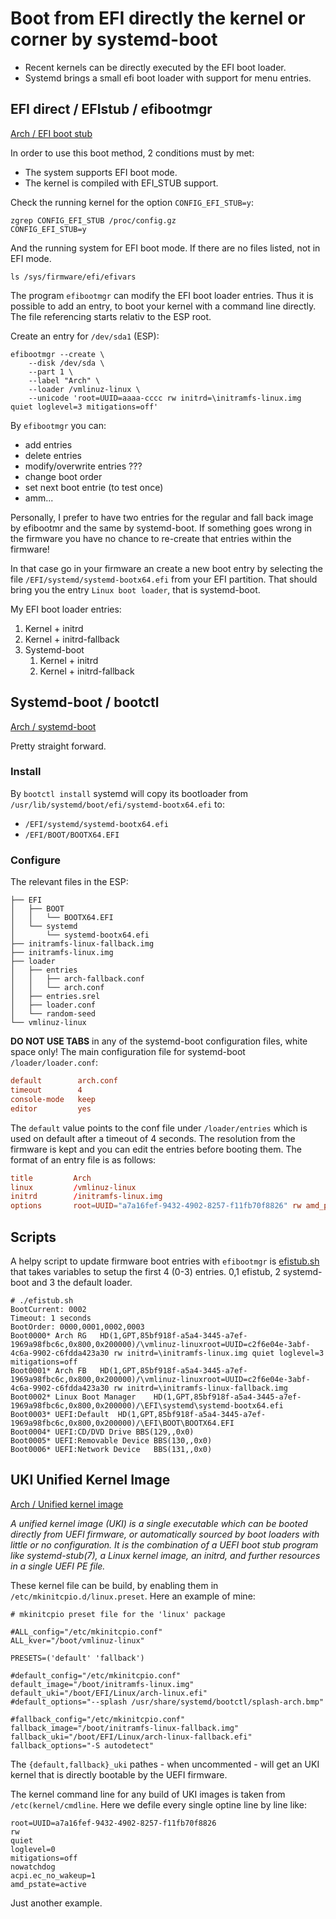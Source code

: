
# Boot from EFI directly the kernel or corner by systemd-boot

- Recent kernels can be directly executed by the EFI boot loader.
- Systemd brings a small efi boot loader with support for menu entries.

## EFI direct / EFIstub / efibootmgr

[Arch / EFI boot stub](https://wiki.archlinux.org/title/EFI_boot_stub)

In order to use this boot method, 2 conditions must by met:

- The system supports EFI boot mode.
- The kernel is compiled with EFI_STUB support.

Check the running kernel for the option `CONFIG_EFI_STUB=y`:

```
zgrep CONFIG_EFI_STUB /proc/config.gz
CONFIG_EFI_STUB=y
```

And the running system for EFI boot mode. If there are no files listed, not in EFI mode.

```
ls /sys/firmware/efi/efivars
```

The program `efibootmgr` can modify the EFI boot loader entries. Thus it
is possible to add an entry, to boot your kernel with a command line
directly. The file referencing starts relativ to the ESP root.

Create an entry for `/dev/sda1` (ESP):

```
efibootmgr --create \
	--disk /dev/sda \
	--part 1 \
	--label "Arch" \
	--loader /vmlinuz-linux \
	--unicode 'root=UUID=aaaa-cccc rw initrd=\initramfs-linux.img quiet loglevel=3 mitigations=off'
```

By `efibootmgr` you can:

* add entries
* delete entries
* modify/overwrite entries ???
* change boot order
* set next boot entrie (to test once)
* amm...

Personally, I prefer to have two entries for the regular and fall back
image by efibootmr and the same by systemd-boot. If something goes wrong
in the firmware you have no chance to re-create that entries within the
firmware!

In that case go in your firmware an create a new boot entry by selecting
the file `/EFI/systemd/systemd-bootx64.efi` from your EFI partition.
That should bring you the entry `Linux boot loader`, that is systemd-boot.

My EFI boot loader entries:

1. Kernel + initrd
2. Kernel + initrd-fallback
3. Systemd-boot
    1. Kernel + initrd
    2. Kernel + initrd-fallback



## Systemd-boot / bootctl

[Arch / systemd-boot](https://wiki.archlinux.org/title/Systemd-boot)

Pretty straight forward.

### Install

By `bootctl install` systemd will copy its bootloader from `/usr/lib/systemd/boot/efi/systemd-bootx64.efi` to:

* `/EFI/systemd/systemd-bootx64.efi`
* `/EFI/BOOT/BOOTX64.EFI`

### Configure

The relevant files in the ESP:

```tree
├── EFI
│   ├── BOOT
│   │   └── BOOTX64.EFI
│   └── systemd
│       └── systemd-bootx64.efi
├── initramfs-linux-fallback.img
├── initramfs-linux.img
├── loader
│   ├── entries
│   │   ├── arch-fallback.conf
│   │   └── arch.conf
│   ├── entries.srel
│   ├── loader.conf
│   └── random-seed
└── vmlinuz-linux
```

**DO NOT USE TABS** in any of the systemd-boot configuration files,
white space only! The main configuration file for systemd-boot
`/loader/loader.conf`:

```conf
default        arch.conf
timeout        4
console-mode   keep
editor         yes
```

The `default` value points to the conf file under `/loader/entries`
which is used on default after a timeout of 4 seconds. The resolution
from the firmware is kept and you can edit the entries before booting
them. The format of an entry file is as follows:

```conf
title         Arch
linux         /vmlinuz-linux
initrd        /initramfs-linux.img
options       root=UUID="a7a16fef-9432-4902-8257-f11fb70f8826" rw amd_pstate=active quiet loglevel=3 mitigations=off nmi_watchdog=0
```

## Scripts

A helpy script to update firmware boot entries with `efibootmgr` is [efistub.sh](efistub.sh) that takes variables
to setup the first 4 (0-3) entries. 0,1 efistub, 2 systemd-boot and 3 the default loader.

```
# ./efistub.sh
BootCurrent: 0002
Timeout: 1 seconds
BootOrder: 0000,0001,0002,0003
Boot0000* Arch RG	HD(1,GPT,85bf918f-a5a4-3445-a7ef-1969a98fbc6c,0x800,0x200000)/\vmlinuz-linuxroot=UUID=c2f6e04e-3abf-4c6a-9902-c6fdda423a30 rw initrd=\initramfs-linux.img quiet loglevel=3 mitigations=off
Boot0001* Arch FB	HD(1,GPT,85bf918f-a5a4-3445-a7ef-1969a98fbc6c,0x800,0x200000)/\vmlinuz-linuxroot=UUID=c2f6e04e-3abf-4c6a-9902-c6fdda423a30 rw initrd=\initramfs-linux-fallback.img
Boot0002* Linux Boot Manager	HD(1,GPT,85bf918f-a5a4-3445-a7ef-1969a98fbc6c,0x800,0x200000)/\EFI\systemd\systemd-bootx64.efi
Boot0003* UEFI:Default	HD(1,GPT,85bf918f-a5a4-3445-a7ef-1969a98fbc6c,0x800,0x200000)/\EFI\BOOT\BOOTX64.EFI
Boot0004* UEFI:CD/DVD Drive	BBS(129,,0x0)
Boot0005* UEFI:Removable Device	BBS(130,,0x0)
Boot0006* UEFI:Network Device	BBS(131,,0x0)
```

## UKI Unified Kernel Image

[Arch / Unified kernel image](https://wiki.archlinux.org/title/Unified_kernel_image)

*A unified kernel image (UKI) is a single executable which can be booted
directly from UEFI firmware, or automatically sourced by boot loaders
with little or no configuration. It is the combination of a UEFI boot
stub program like systemd-stub(7), a Linux kernel image, an initrd, and
further resources in a single UEFI PE file.*

These kernel file can be build, by enabling them in `/etc/mkinitcpio.d/linux.preset`.
Here an example of mine:

```
# mkinitcpio preset file for the 'linux' package

#ALL_config="/etc/mkinitcpio.conf"
ALL_kver="/boot/vmlinuz-linux"

PRESETS=('default' 'fallback')

#default_config="/etc/mkinitcpio.conf"
default_image="/boot/initramfs-linux.img"
default_uki="/boot/EFI/Linux/arch-linux.efi"
#default_options="--splash /usr/share/systemd/bootctl/splash-arch.bmp"

#fallback_config="/etc/mkinitcpio.conf"
fallback_image="/boot/initramfs-linux-fallback.img"
fallback_uki="/boot/EFI/Linux/arch-linux-fallback.efi"
fallback_options="-S autodetect"
```

The `{default,fallback}_uki` pathes - when uncommented - will get an
UKI kernel that is directly bootable by the UEFI firmware.

The kernel command line for any build of UKI images is
taken from `/etc(kernel/cmdline`. Here we defile every single optine
line by line like:

```
root=UUID=a7a16fef-9432-4902-8257-f11fb70f8826
rw
quiet
loglevel=0
mitigations=off
nowatchdog
acpi.ec_no_wakeup=1
amd_pstate=active
```

Just another example.



